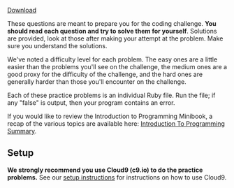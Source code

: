 [Download][download-problems]

These questions are meant to prepare you for the coding challenge.
**You should read each question and try to solve them for yourself**.
Solutions are provided, look at those after making your attempt at the
problem. Make sure you understand the solutions.

We've noted a difficulty level for each problem. The easy ones are a
little easier than the problems you'll see on the challenge, the
medium ones are a good proxy for the difficulty of the challenge, and
the hard ones are generally harder than those you'll encounter on the
challenge.

Each of these practice problems is an individual Ruby file. Run the
file; if any "false" is output, then your program contains an error.

If you would like to review the Introduction to Programming Minibook,
a recap of the various topics are available here: [Introduction To
Programming Summary][intro-to-programming-summary].

## Setup

**We strongly recommend you use Cloud9 (c9.io) to do the practice
problems.** See our [setup instructions](../setup) for instructions
on how to use Cloud9.

[intro-to-programming-summary]: ../introduction-to-programming-summary
[download-problems]: ../practice-problems-1.zip
